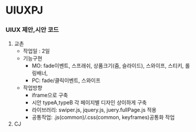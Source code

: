 # UIUXPJ
### UIUX 제안,시안 코드
1. 교촌
    - 작업일 : 2일
    - 기능구현
        - MO: fade이벤트, 스프래쉬, 상품크기(줌, 슬라이드), 스와이프, 스티키, 롤링배너,
        - PC: fade/클릭이벤트, 스와이프
    - 작업방향
        - iframe으로 구축
        - 시안 typeA,typeB 각 페이지별 디자인 상이하게 구축
        - 라이브러리: swiper.js, jquery.js, juery.fullPage.js 적용
        - 공통작업: .js(common)/.css(common, keyframes)공통화 작업
2. CJ
